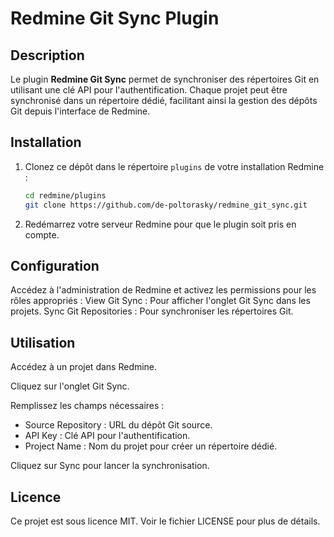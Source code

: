 # Redmine Git Sync Plugin

## Description

Le plugin **Redmine Git Sync** permet de synchroniser des répertoires Git en utilisant une clé API pour l'authentification. Chaque projet peut être synchronisé dans un répertoire dédié, facilitant ainsi la gestion des dépôts Git depuis l'interface de Redmine.

## Installation

1. Clonez ce dépôt dans le répertoire `plugins` de votre installation Redmine :
   ```sh
   cd redmine/plugins
   git clone https://github.com/de-poltorasky/redmine_git_sync.git

2. Redémarrez votre serveur Redmine pour que le plugin soit pris en compte.

## Configuration
Accédez à l'administration de Redmine et activez les permissions pour les rôles appropriés :
View Git Sync : Pour afficher l'onglet Git Sync dans les projets.
Sync Git Repositories : Pour synchroniser les répertoires Git.

## Utilisation
Accédez à un projet dans Redmine.

Cliquez sur l'onglet Git Sync.

Remplissez les champs nécessaires :

- Source Repository : URL du dépôt Git source.
- API Key : Clé API pour l'authentification.
- Project Name : Nom du projet pour créer un répertoire dédié.

Cliquez sur Sync pour lancer la synchronisation.


## Licence
Ce projet est sous licence MIT. Voir le fichier LICENSE pour plus de détails.
